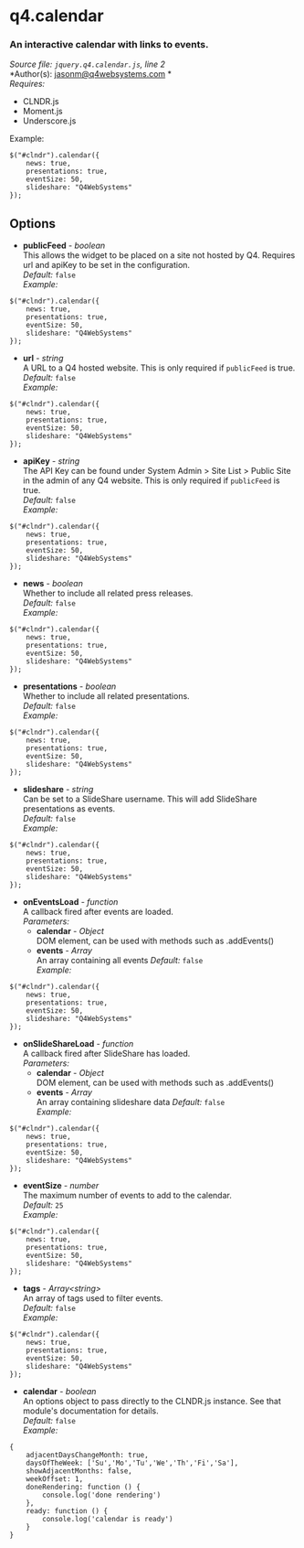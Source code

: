 # q4.calendar

### An interactive calendar with links to events.

*Source file: `jquery.q4.calendar.js`, line 2*  
*Author(s): jasonm@q4websystems.com *  
*Requires:*
- CLNDR.js
- Moment.js
- Underscore.js

Example:
```
$("#clndr").calendar({
    news: true,
    presentations: true,
    eventSize: 50,
    slideshare: "Q4WebSystems"
});
```

## Options
- **publicFeed** - *boolean*  
This allows the widget to be placed on a site not hosted by Q4.
Requires url and apiKey to be set in the configuration.  
*Default:* `false`  
*Example:*
```
$("#clndr").calendar({
    news: true,
    presentations: true,
    eventSize: 50,
    slideshare: "Q4WebSystems"
});
```

- **url** - *string*  
A URL to a Q4 hosted website.
This is only required if `publicFeed` is true.  
*Default:* `false`  
*Example:*
```
$("#clndr").calendar({
    news: true,
    presentations: true,
    eventSize: 50,
    slideshare: "Q4WebSystems"
});
```

- **apiKey** - *string*  
The API Key can be found under System Admin > Site List > Public Site
in the admin of any Q4 website.
This is only required if `publicFeed` is true.  
*Default:* `false`  
*Example:*
```
$("#clndr").calendar({
    news: true,
    presentations: true,
    eventSize: 50,
    slideshare: "Q4WebSystems"
});
```

- **news** - *boolean*  
Whether to include all related press releases.  
*Default:* `false`  
*Example:*
```
$("#clndr").calendar({
    news: true,
    presentations: true,
    eventSize: 50,
    slideshare: "Q4WebSystems"
});
```

- **presentations** - *boolean*  
Whether to include all related presentations.  
*Default:* `false`  
*Example:*
```
$("#clndr").calendar({
    news: true,
    presentations: true,
    eventSize: 50,
    slideshare: "Q4WebSystems"
});
```

- **slideshare** - *string*  
Can be set to a SlideShare username.
This will add SlideShare presentations as events.  
*Default:* `false`  
*Example:*
```
$("#clndr").calendar({
    news: true,
    presentations: true,
    eventSize: 50,
    slideshare: "Q4WebSystems"
});
```

- **onEventsLoad** - *function*  
A callback fired after events are loaded.  
*Parameters:*
    - **calendar** - *Object*  
    DOM element, can be used with methods such as .addEvents()
    - **events** - *Array*  
    An array containing all events
*Default:* `false`  
*Example:*
```
$("#clndr").calendar({
    news: true,
    presentations: true,
    eventSize: 50,
    slideshare: "Q4WebSystems"
});
```

- **onSlideShareLoad** - *function*  
A callback fired after SlideShare has loaded.  
*Parameters:*
    - **calendar** - *Object*  
    DOM element, can be used with methods such as .addEvents()
    - **events** - *Array*  
    An array containing slideshare data
*Default:* `false`  
*Example:*
```
$("#clndr").calendar({
    news: true,
    presentations: true,
    eventSize: 50,
    slideshare: "Q4WebSystems"
});
```

- **eventSize** - *number*  
The maximum number of events to add to the calendar.  
*Default:* `25`  
*Example:*
```
$("#clndr").calendar({
    news: true,
    presentations: true,
    eventSize: 50,
    slideshare: "Q4WebSystems"
});
```

- **tags** - *Array&lt;string&gt;*  
An array of tags used to filter events.  
*Default:* `false`  
*Example:*
```
$("#clndr").calendar({
    news: true,
    presentations: true,
    eventSize: 50,
    slideshare: "Q4WebSystems"
});
```

- **calendar** - *boolean*  
An options object to pass directly to the CLNDR.js instance.
See that module's documentation for details.  
*Default:* `false`  
*Example:*
```
{
    adjacentDaysChangeMonth: true,
    daysOfTheWeek: ['Su','Mo','Tu','We','Th','Fi','Sa'],
    showAdjacentMonths: false,
    weekOffset: 1,
    doneRendering: function () {
        console.log('done rendering')
    },
    ready: function () {
        console.log('calendar is ready')
    }
}
```


